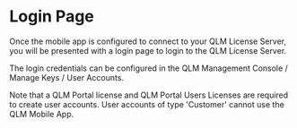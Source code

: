 # Login Page

Once the mobile app is configured to connect to your QLM License Server, you will be presented with a login page to login to the QLM License Server.

The login credentials can be configured in the QLM Management Console / Manage Keys / User Accounts.

Note that a QLM Portal license and QLM Portal Users Licenses are required to create user accounts. User accounts of type 'Customer' cannot use the QLM Mobile App.
